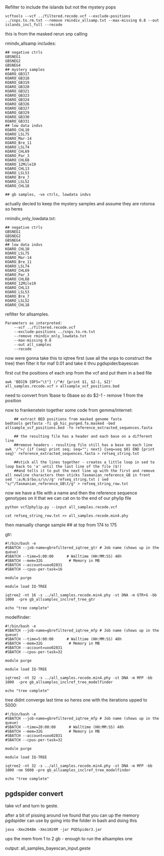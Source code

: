 Refilter to include the islands but not the mystery pops 

```
vcftools --vcf ../filtered.recode.vcf --exclude-positions ../snps.to.rm.txt --remove rmindiv_allsamp.txt --max-missing 0.8 --out islands_incl_full --recode
```
this is from the masked rerun snp calling 

rmindv_allsamp includes:
```
## negative ctrls
GBSNEG1
GBSNEG2
GBSNEG4
## mystery samples
KOARO_GB317
KOARO_GB318
KOARO_GB319
KOARO_GB320
KOARO_GB321
KOARO_GB323
KOARO_GB324
KOARO_GB326
KOARO_GB327
KOARO_GB329
KOARO_GB330
KOARO_GB331
## low data indvs
KOARO_CHL10
KOARO_LSL75
KOARO_Mar-14
KOARO_Bre_11
KOARO_LSL74
KOARO_CHL69
KOARO_Par_3
KOARO_CHL68
KOARO_12Mile19
KOARO_CHL13
KOARO_LSL53
KOARO_Bre_7
KOARO_LSL52
KOARO_CHL18

## gb samples, -ve ctrls, lowdata indvs
```

actually decied to keep the mystery samples and assume they are rotoroa so heres

rmindiv_only_lowdata.txt:
```
## negative ctrls
GBSNEG1
GBSNEG2
GBSNEG4
## low data indvs
KOARO_CHL10
KOARO_LSL75
KOARO_Mar-14
KOARO_Bre_11
KOARO_LSL74
KOARO_CHL69
KOARO_Par_3
KOARO_CHL68
KOARO_12Mile19
KOARO_CHL13
KOARO_LSL53
KOARO_Bre_7
KOARO_LSL52
KOARO_CHL18
```
refilter for allsamples.
```
Parameters as interpreted:
	--vcf ../filtered.recode.vcf
	--exclude-positions ../snps.to.rm.txt
	--remove rmindiv_only_lowdata.txt
	--max-missing 0.8
	--out all_samples
	--recode
```
now were gonna take this to iqtree first (use all the snps to construct the tree)  then filter it for maf 0.01 and take it thru pgdspider/bayescan

first cut the positions of each snp from the vcf and put them in a bed file
```
awk 'BEGIN {OFS="\t"} !/^#/ {print $1, $2-1, $2}' all_samples.recode.vcf > allsample_vcf_positions.bed
```
need to convert from 1base to 0base so do $2-1 - remove 1 from the position

now to frankenstein together some code from gemma/internet:

```
	## extract BED positions from masked genome fasta
bedtools getfasta -fi gb_hic_purged.fa.masked -bed allsample_vcf_positions.bed -fo reference_extracted_sequences.fasta

	## the resulting file has a header and each base on a different line
	##remove headers - resulting file still has a base on each line
awk '/^>/ {if (seq) print seq; seq=""; next} {seq=seq $0} END {print seq}' reference_extracted_sequences.fasta > refseq_string.txt

	##stick all the lines together - creates a little loop in sed to loop back to 'a' until the last line of the file ($!)
	##and tells it to put the next line up with the first and remove all newline characters then sticks Tasmanian_reference_GB in front 
sed ':a;N;$!ba;s/\n//g' refseq_string.txt | sed "s/^/Tasmanian_reference_GB\t/g" > refseq_string_row.txt
```
now we have a file with a name and then the reference sequence genotypes on it that we can cat on to the end of our phylip file
```
python vcf2phylip.py --input all_samples.recode.vcf

cat refseq_string_row.txt >> all_samples.recode.min4.phy
```
then manually change sample ## at top from 174 to 175

gtr:
```
#!/bin/bash -e
#SBATCH --job-name=gbrefiltered_iqtree_gtr # Job name (shows up in the queue)
#SBATCH --time=5:00:00      # Walltime (HH:MM:SS) 48h
#SBATCH --mem=32G            # Memory in MB
#SBATCH --account=uoo02831
#SBATCH --cpus-per-task=16

module purge

module load IQ-TREE

iqtree2 -nt 16 -s ../all_samples.recode.min4.phy -st DNA -m GTR+G -bb 1000  -pre gb_allsamples_inclref_tree_gtr

echo "tree complete"
```
modelfinder:
```
#!/bin/bash -e
#SBATCH --job-name=gbrefiltered_iqtree_mfp # Job name (shows up in the queue)
#SBATCH --time=5:00:00      # Walltime (HH:MM:SS) 48h
#SBATCH --mem=32G            # Memory in MB
#SBATCH --account=uoo02831
#SBATCH --cpus-per-task=32

module purge

module load IQ-TREE

iqtree2 -nt 32 -s ../all_samples.recode.min4.phy -st DNA -m MFP -bb 1000  -pre gb_allsamples_inclref_tree_modelfinder

echo "tree complete"
```

tree didnt converge last time so heres one with the iterations upped to 5000:
```
#!/bin/bash -e
#SBATCH --job-name=gbrefiltered_iqtree_mfp # Job name (shows up in the queue)
#SBATCH --time=20:00:00      # Walltime (HH:MM:SS) 48h
#SBATCH --mem=32G            # Memory in MB
#SBATCH --account=uoo02831
#SBATCH --cpus-per-task=32

module purge

module load IQ-TREE

iqtree2 -nt 32 -s ../all_samples.recode.min4.phy -st DNA -m MFP -bb 1000 -nm 5000 -pre gb_allsamples_inclref_tree_modelfinder

echo "tree complete"
```

## pgdspider convert 

take vcf and turn to geste.

after a bit of pissing around ive found that you can up the memory pgdspider can use by going into the folder in bash and doing this
```
java -Xmx2048m -Xms1024M -jar PGDSpider3.jar
```
ups the mem from 1 to 2 gb - enough to run the allsamples one

output: all_samples_bayescan_input.geste
